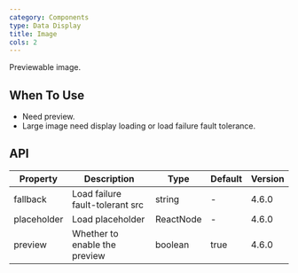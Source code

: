 ```yaml
---
category: Components
type: Data Display
title: Image
cols: 2
---
```


Previewable image.

## When To Use

- Need preview.
- Large image need display loading or load failure fault tolerance.

## API

| Property    | Description                     | Type      | Default | Version |
| ----------- | ------------------------------- | --------- | ------- | ------- |
| fallback    | Load failure fault-tolerant src | string    | -       | 4.6.0   |
| placeholder | Load placeholder                | ReactNode | -       | 4.6.0   |
| preview     | Whether to enable the preview   | boolean   | true    | 4.6.0   |
